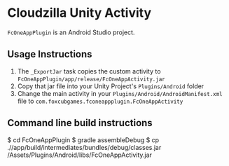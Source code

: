# Cloudzilla Unity Activity

`FcOneAppPlugin` is an Android Studio project.

## Usage Instructions
1.  The `_ExportJar` task copies the custom activity to `FcOneAppPlugin/app/release/FcOneAppActivity.jar`
2.  Copy that jar file into your Unity Project's `Plugins/Android` folder
3.  Change the main activity in your `Plugins/Android/AndroidManifest.xml` file to `com.foxcubgames.fconeappplugin.FcOneAppActivity`


## Command line build instructions

$ cd FcOneAppPlugin
$ gradle assembleDebug
$ cp .//app/build/intermediates/bundles/debug/classes.jar <Your Unity Project>/Assets/Plugins/Android/libs/FcOneAppActivity.jar